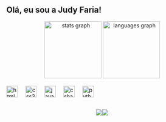 ## Olá, eu sou a Judy Faria!

<div align="center">
  <img src="https://github-readme-stats.vercel.app/api?username=JudyFaria&hide_title=false&hide_rank=false&show_icons=true&include_all_commits=true&count_private=true&disable_animations=false&theme=dracula&locale=en&hide_border=false" height="150" alt="stats graph"  />
  <img src="https://github-readme-stats.vercel.app/api/top-langs?username=JudyFaria&locale=en&hide_title=false&layout=compact&card_width=320&langs_count=5&theme=dracula&hide_border=false" height="150" alt="languages graph"  />
</div>


<div style="display: inline_block"><br>
  <img src="https://cdn.jsdelivr.net/gh/devicons/devicon/icons/html5/html5-original.svg" height="30" alt="html5 logo"  />
  <img width="12" />
  
  <img src="https://cdn.jsdelivr.net/gh/devicons/devicon/icons/css3/css3-original.svg" height="30" alt="css3 logo"  />
  <img width="12" />

  <img src="https://cdn.jsdelivr.net/gh/devicons/devicon/icons/javascript/javascript-original.svg" height="30" alt="javascript logo"  />
  <img width="12" />

  <img src="https://cdn.jsdelivr.net/gh/devicons/devicon/icons/csharp/csharp-original.svg" height="30" alt="csharp logo"  />
  <img width="12" />
  
  <img src="https://cdn.jsdelivr.net/gh/devicons/devicon/icons/python/python-original.svg" height="30" alt="python logo"  />
  <img width="12" />
  
</div>
  
  ##
 
<div style="display: flex; justify-content: center; align-items: center; margin-top: 10px;"> 
  
  <a href="mailto:judy.faria.santos@gmail.com" style="text-decoration: none;">
    <img src="https://img.shields.io/badge/-Gmail-%23333?style=for-the-badge&logo=gmail&logoColor=red" target="_blank">
  </a>
  
  <a href="https://www.linkedin.com/in/judy-faria-480b6819b" target="_blank" style="text-decoration: none;">
    <img src="https://img.shields.io/badge/-LinkedIn-%230077B5?style=for-the-badge&logo=linkedin&logoColor=white" target="_blank">
  </a> 
</div>
